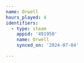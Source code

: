 ```yaml
---
name: Orwell
hours_played: 4
identifiers:
  - type: steam
    appid: '491950'
    name: Orwell
    synced_on: '2024-07-04'

---
```

